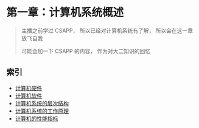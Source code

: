 # 第一章：计算机系统概述

> 主播之前学过 CSAPP， 所以已经对计算机系统有了解， 所以会在这一章放飞自我
>
> 可能会加一下 CSAPP 的内容， 作为对大二知识的回忆

## 索引

* [计算机硬件](./计算机硬件.md)
* [计算机软件](./计算机软件.md)
* [计算机系统的层次结构](./计算机系统的层次结构.md)
* [计算机系统的工作原理](./计算机系统的工作原理.md)
* [计算机的性能指标](./计算机的性能指标.md)
